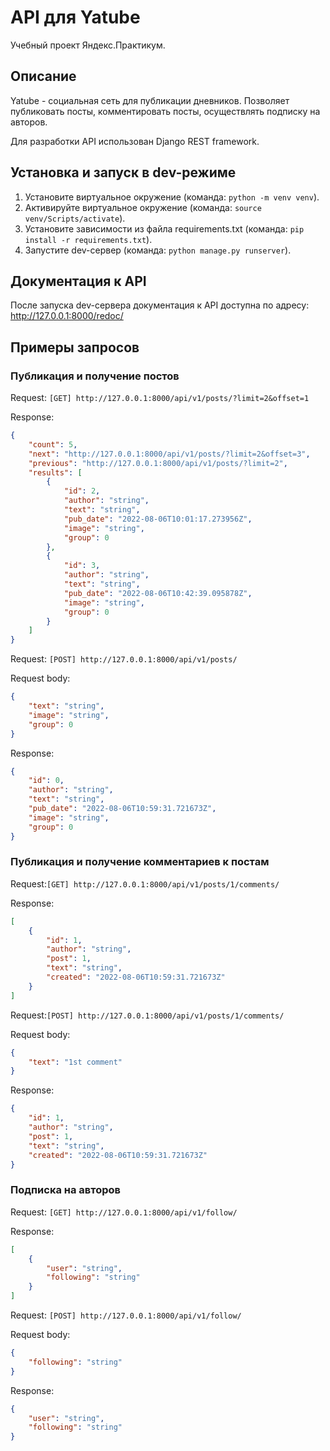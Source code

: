 # API для Yatube

Учебный проект Яндекс.Практикум.

## Описание

Yatube - социальная сеть для публикации дневников. Позволяет публиковать посты, комментировать посты, осуществлять подписку на авторов.

Для разработки API использован Django REST framework.

## Установка и запуск в dev-режиме

 1. Установите виртуальное окружение (команда: `python -m venv venv`).
 2. Активируйте виртуальное окружение (команда: `source venv/Scripts/activate`).
 3. Установите зависимости из файла requirements.txt (команда: `pip install -r requirements.txt`).
 4. Запустите dev-сервер (команда: `python manage.py runserver`).

## Документация к API

 После запуска dev-сервера документация к API доступна по адресу:
 <http://127.0.0.1:8000/redoc/>

## Примеры запросов

### Публикация и получение постов

Request: ```[GET] http://127.0.0.1:8000/api/v1/posts/?limit=2&offset=1```

Response:

```json
{
    "count": 5,
    "next": "http://127.0.0.1:8000/api/v1/posts/?limit=2&offset=3",
    "previous": "http://127.0.0.1:8000/api/v1/posts/?limit=2",
    "results": [
        {
            "id": 2,
            "author": "string",
            "text": "string",
            "pub_date": "2022-08-06T10:01:17.273956Z",
            "image": "string",
            "group": 0
        },
        {
            "id": 3,
            "author": "string",
            "text": "string",
            "pub_date": "2022-08-06T10:42:39.095878Z",
            "image": "string",
            "group": 0
        }
    ]
}
```

Request: ```[POST] http://127.0.0.1:8000/api/v1/posts/```

Request body:

```json
{
    "text": "string",
    "image": "string",
    "group": 0
}
```

Response:

```json
{
    "id": 0,
    "author": "string",
    "text": "string",
    "pub_date": "2022-08-06T10:59:31.721673Z",
    "image": "string",
    "group": 0
}
```

### Публикация и получение комментариев к постам

Request:```[GET] http://127.0.0.1:8000/api/v1/posts/1/comments/```

Response:

```json
[
    {
        "id": 1,
        "author": "string",
        "post": 1,
        "text": "string",
        "created": "2022-08-06T10:59:31.721673Z"
    }
]
```

Request:```[POST] http://127.0.0.1:8000/api/v1/posts/1/comments/```

Request body:

```json
{
    "text": "1st comment"
}
```

Response:

```json
{
    "id": 1,
    "author": "string",
    "post": 1,
    "text": "string",
    "created": "2022-08-06T10:59:31.721673Z"
}
```

### Подписка на авторов

Request: ```[GET] http://127.0.0.1:8000/api/v1/follow/```

Response:

```json
[
    {
        "user": "string",
        "following": "string"
    }
]
```

Request: ```[POST] http://127.0.0.1:8000/api/v1/follow/```

Request body:

```json
{
    "following": "string"
}
```

Response:

```json
{
    "user": "string",
    "following": "string"
}
```
